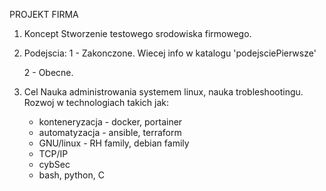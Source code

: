 PROJEKT FIRMA

1. Koncept
	Stworzenie testowego srodowiska firmowego.

2. Podejscia:
	1 - Zakonczone. Wiecej info w katalogu 'podejsciePierwsze'
   
	2 - Obecne.

3. Cel
	Nauka administrowania systemem linux, nauka trobleshootingu. Rozwoj w technologiach takich jak:
	- konteneryzacja - docker, portainer
	- automatyzacja - ansible, terraform
	- GNU/linux - RH family, debian family
	- TCP/IP
	- cybSec
	- bash, python, C
